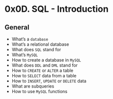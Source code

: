 # 0x0D. SQL - Introduction

## General
- What’s a `database`
- What’s a relational database
- What does `SQL` stand for
- What’s `MySQL`
- How to create a database in `MySQL`
- What does `DDL` and `DML` stand for
- How to `CREATE` or `ALTER` a table
- How to `SELECT` data from a table
- How to `INSERT`, `UPDATE` or `DELETE` data
- What are subqueries
- How to use `MySQL` functions
